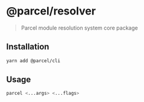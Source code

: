 # @parcel/resolver

> Parcel module resolution system core package

## Installation

```sh
yarn add @parcel/cli
```

## Usage

```sh
parcel <...args> <...flags>
```
